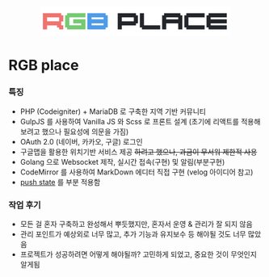 <div align="center">
<a href="https://blog.rgbplace.com"><img alt="RGB Place" src="https://github.com/6lueparr0t/rgbplace-about/blob/master/assets/img/RGB_place.png" width="75%"></a>
</div>

# RGB place

### 특징
- PHP (Codeigniter) + MariaDB 로 구축한 지역 기반 커뮤니티
- GulpJS 를 사용하여 Vanilla JS 와 Scss 로 프론트 설계 (초기에 리액트를 적용해보려고 했으나 필요성에 의문을 가짐)
- OAuth 2.0 (네이버, 카카오, 구글) 로그인
- 구글맵을 활용한 위치기반 서비스 제공 ~~하려고 했으나, 과금이 무서워 제한적 사용~~
- Golang 으로 Websocket 제작, 실시간 접속(구현) 및 알림(부분구현)
- CodeMirror 를 사용하여 MarkDown 에디터 직접 구현 (velog 아이디어 참고)
- [push state](https://blog.rgbplace.com/321) 를 부분 적용함

### 작업 후기
- 모든 걸 혼자 구축하고 완성해서 뿌듯했지만, 혼자서 운영 & 관리가 잘 되지 않음
- 관리 포인트가 예상외로 너무 많고, 추가 기능과 유지보수 등 해야될 것도 너무 많았음
- 프로젝트가 성공하려면 어떻게 해야될까? 고민하게 되었고, 중요한 것이 무엇인지 알게됨
